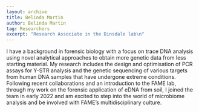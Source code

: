 ```yaml
---
layout: archive
title: Belinda Martin
author: Belinda Martin
tag: Researchers
excerpt: "Research Associate in the Dinsdale lab\n"
---
```


I have a background in forensic biology with a focus on trace DNA analysis using novel analytical approaches
to obtain more genetic data from less starting material. My research includes the design and optimisation of 
PCR assays for Y-STR analysis and the genetic sequencing of various targets from human DNA samples that have
undergone extreme conditions. Following recent collaborations and an introduction to the FAME lab, through my
work on the forensic application of eDNA from soil, I joined the team in early 2022 and am excited to step into 
the world of microbiome analysis and be involved with FAME’s multidisciplinary culture. 